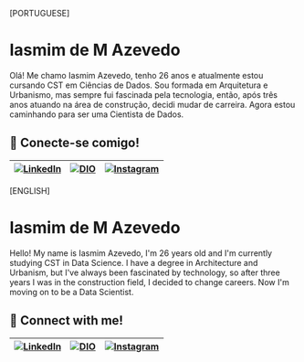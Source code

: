 [PORTUGUESE] 
# Iasmim de M Azevedo
Olá! Me chamo Iasmim Azevedo, tenho 26 anos e atualmente estou cursando CST em Ciências de Dados. 
Sou formada em Arquitetura e Urbanismo, mas sempre fui fascinada pela tecnologia, então, após três anos atuando na área de construção, decidi mudar de carreira.
Agora estou caminhando para ser uma Cientista de Dados.

## 📲 Conecte-se comigo!

| [![LinkedIn](https://img.shields.io/badge/LinkedIn-000?style=for-the-badge&logo=linkedin&logoColor=0E76A8)](https://www.linkedin.com/in/iasmim-ma-tec/)   | [![DIO](https://img.shields.io/badge/DIO-000?style=for-the-badge&logo=DIO&logoColor=0E76A8)](https://web.dio.me/users/iasmimmm) | [![Instagram](https://img.shields.io/badge/Instagram-000?style=for-the-badge&logo=instagram)](https://www.instagram.com/iaxmeni/) |
|  :---:  |  :----:  |  :---:  |

[ENGLISH] 
# Iasmim de M Azevedo
Hello! My name is Iasmim Azevedo, I'm 26 years old and I'm currently studying CST in Data Science. 
I have a degree in Architecture and Urbanism, but I've always been fascinated by technology, so after three years I was in the construction field, I decided to change careers.
Now I'm moving on to be a Data Scientist.

## 📲 Connect with me!

| [![LinkedIn](https://img.shields.io/badge/LinkedIn-000?style=for-the-badge&logo=linkedin&logoColor=0E76A8)](https://www.linkedin.com/in/iasmim-ma-tec/)   | [![DIO](https://img.shields.io/badge/DIO-000?style=for-the-badge&logo=DIO&logoColor=0E76A8)](https://web.dio.me/users/iasmimmm) | [![Instagram](https://img.shields.io/badge/Instagram-000?style=for-the-badge&logo=instagram)](https://www.instagram.com/iaxmeni/) |
|  :---:  |  :----:  |  :---:  |
